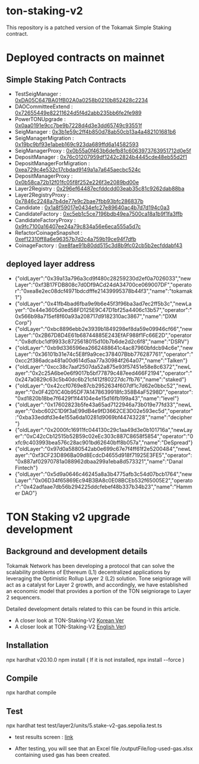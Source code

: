 # ton-staking-v2

This repository is a patched version of the Tokamak Simple Staking contract.

# Deployed contracts on mainnet

## Simple Staking Patch Contracts

* TestSeigManager : [0xDA05C647BA01fB02A0a0258b0210b852428c2234](https://etherscan.io/address/0xDA05C647BA01fB02A0a0258b0210b852428c2234)
* DAOCommitteeExtend : [0x72655449e82211624d5f4d2abb235bb6fe2fe989](https://etherscan.io/address/0x72655449e82211624d5f4d2abb235bb6fe2fe989)
* PowerTONUpgrade : [0x0aa0191e9cc7be9b7228d4d3e3dd65749c93551f](https://etherscan.io/address/0x0aa0191e9cc7be9b7228d4d3e3dd65749c93551f)
* SeigManager : [0x3b1e59c2ff4b850d78ab50cb13a4a482101681b6](https://etherscan.io/address/0x3b1e59c2ff4b850d78ab50cb13a4a482101681b6)
* SeigManagerMigration : [0x19bc9bf93e1abeb169c923da689ffd6a14582593](https://etherscan.io/address/)
* SeigManagerProxy : [0x0b55a0f463b6defb81c6063973763951712d0e5f](https://etherscan.io/address/0x0b55a0f463b6defb81c6063973763951712d0e5f)
* DepositManager : [0x76c01207959df1242c2824b4445cde48eb55d2f1](https://etherscan.io/address/0x76c01207959df1242c2824b4445cde48eb55d2f1)
* DepositManagerForMigration : [0xea729c4e532c17cbdad9149a1a7a645aecbc524c](https://etherscan.io/address/0xea729c4e532c17cbdad9149a1a7a645aecbc524c)
* DepositManagerProxy : [0x0b58ca72b12f01fc05f8f252e226f3e2089bd00e](https://etherscan.io/address/0x0b58ca72b12f01fc05f8f252e226f3e2089bd00e)
* Layer2Registry : [0x296ef64487ecfddcdd03eab35c81c9262dab88ba](https://etherscan.io/address/0x296ef64487ecfddcdd03eab35c81c9262dab88ba)
* Layer2RegistryProxy : [0x7846c2248a7b4de77e9c2bae7fbb93bfc286837b](https://etherscan.io/address/0x7846c2248a7b4de77e9c2bae7fbb93bfc286837b)
* Candidate : [0x1a8f59017e0434efc27e89640ac4b7d7d194c0a3](https://etherscan.io/address/0x1a8f59017e0434efc27e89640ac4b7d7d194c0a3)
* CandidateFactory : [0xc5eb1c5ce7196bdb49ea7500ca18a1b9f1fa3ffb](https://etherscan.io/address/0xc5eb1c5ce7196bdb49ea7500ca18a1b9f1fa3ffb)
* CandidateFactoryProxy : [0x9fc7100a16407ee24a79c834a56e6eca555a5d7c](https://etherscan.io/address/0x9fc7100a16407ee24a79c834a56e6eca555a5d7c)
* RefactorCoinageSnapshot : [0xef12310ff8a6e96357b7d2c4a759b19ce94f7dfb](https://etherscan.io/address/0xef12310ff8a6e96357b7d2c4a759b19ce94f7dfb)
* CoinageFactory : [0xe8fae91b80dd515c3d8b9fc02cb5b2ecfddabf43](https://etherscan.io/address/0xe8fae91b80dd515c3d8b9fc02cb5b2ecfddabf43)


## deployed layer address

* {"oldLayer":"0x39a13a796a3cd9f480c28259230d2ef0a7026033","newLayer":"0xf3B17FDB808c7d0Df9ACd24dA34700ce069007DF","operator":"0xea8e2ec08dcf4971bdcdfffe21439995378b44f3","name":"tokamak1"}
* {"oldLayer":"0x41fb4bad6fba9e9b6e45f3f96ba3ad7ec2ff5b3c","newLayer":"0x44e3605d0ed58FD125E9C47D1bf25a4406c13b57","operator":"0x566b98a715ef8f60a93a208717d9182310ac3867","name":"DXM Corp"}
* {"oldLayer":"0xbc8896ebb2e3939b1849298ef8da59e09946cf66","newLayer":"0x2B67D8D4E61b68744885E243EfAF988f1Fc66E2D","operator":"0x8dfcbc1df9933c8725618015d10b7b6de2d2c6f8","name":"DSRV"}
* {"oldLayer":"0xb9d336596ea2662488641c4ac87960bfdcb94c6e","newLayer":"0x36101b31e74c5E8f9a9cec378407Bbb776287761","operator":"0xcc2f386adca481a00d614d5aa77a30984f264a07","name":"Talken"}
* {"oldLayer":"0xcc38c7aaf2507da52a875e93f57451e58e8c6372","newLayer":"0x2c25A6be0e6f9017b5bf77879c487eed466F2194","operator":"0x247a0829c63c5b40dc6b21cf412f80227dc7fb76","name":"staked"}
* {"oldLayer":"0x42ccf0769e87cb2952634f607df1c7d62e0bbc52","newLayer":"0x0F42D1C40b95DF7A1478639918fc358B4aF5298D","operator":"0xd1820b18be7f6429f1f44104e4e15d16fb199a43","name":"level"}
* {"oldLayer":"0x17602823b5fe43a65ad7122946a73b019e77fd33","newLayer":"0xbc602C1D9f3aE99dB4e9fD3662CE3D02e593ec5d","operator":"0xba33eddfd3e4e155a6da10281d9069bf44743228","name":"decipher"}
* {"oldLayer":"0x2000fc16911fc044130c29c1aa49d3e0b101716a","newLayer":"0xC42cCb12515b52B59c02eEc303c887C8658f5854","operator":"0xfc9c403993bea576c28ac901bd62640bff8b057a","name":"DeSpread"}
* {"oldLayer":"0x97d0a5880542ab0e699c67e7f4ff61f2e5200484","newLayer":"0xf3CF23D896Ba09d8EcdcD4655d918f71925E3FE5","operator":"0x887af02970781a088962dbaa299a1eba8d573321","name":"Danal Fintech"}
* {"oldLayer":"0x5d9a0646c46245a8a3b4775afb3c54d07bcb1764","newLayer":"0x06D34f65869Ec94B3BA8c0E08BCEb532f65005E2","operator":"0x42adfaae7db56b294225ddcfebef48b337b34b23","name":"Hammer DAO"}


# TON Staking v2 upgrade development

## Background and development details

Tokamak Network has been developing a protocol that can solve the scalability problems of Ethereum (L1) decentralized applications by leveraging the Optimistic Rollup Layer 2 (L2) solution.
Tone seigniorage will act as a catalyst for Layer 2 growth, and accordingly, we have established an economic model that provides a portion of the TON seigniorage to Layer 2 sequencers.

Detailed development details related to this can be found in this article.
- A closer look at TON-Staking-V2 [Korean Ver](https://github.com/tokamak-network/ton-staking-v2/blob/15-create-a-document/docs/kr/ton-staking-v2.md)
- A closer look at TON-Staking-V2 [English Ver](https://github.com/tokamak-network/ton-staking-v2/blob/15-create-a-document/docs/en/ton-staking-v2.md))


## Installation

npx hardhat v20.10.0
npm install ( If it is not installed, npx install --force )

## Compile

npx hardhat compile

## Test

npx hardhat test test/layer2/units/5.stake-v2-gas.sepolia.test.ts

- test results screen : [link](https://github.com/tokamak-network/ton-staking-v2/tree/codeReview/docs/img/test1.png)

- After testing, you will see that an Excel file /outputFile/log-used-gas.xlsx containing used gas has been created.
